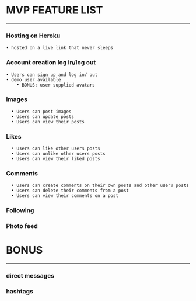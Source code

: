 # **MVP FEATURE LIST**
-----------

### Hosting on Heroku
	• hosted on a live link that never sleeps

### Account creation log in/log out
	• Users can sign up and log in/ out
	• demo user available
		• BONUS: user supplied avatars


### Images
      • Users can post images
      • Users can update posts
      • Users can view their posts
### Likes
      • Users can like other users posts
      • Users can unlike other users posts
      • Users can view their liked posts

### Comments
      • Users can create comments on their own posts and other users posts
      • Users can delete their comments from a post
      • Users can view their comments on a post

### Following
### Photo feed

# BONUS
---------------

### direct messages

### hashtags

